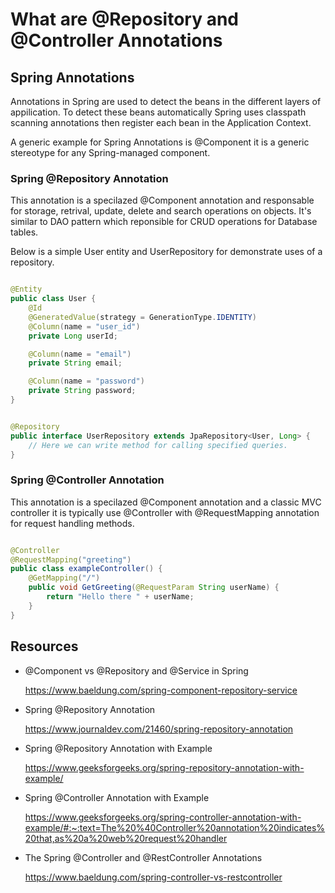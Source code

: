 # What are @Repository and @Controller Annotations

## Spring Annotations

Annotations in Spring are used to detect the beans in the different layers of appilication. To detect these beans
automatically Spring uses classpath scanning annotations then register each bean in the Application Context.

A generic example for Spring Annotations is @Component it is a generic stereotype for any Spring-managed component.

### Spring @Repository Annotation

This annotation is a specilazed @Component annotation and responsable for storage, retrival, update, delete and search
operations on objects. It's similar to DAO pattern which reponsible for CRUD operations for Database tables.

Below is a simple User entity and UserRepository for demonstrate uses of a repository.

```java

@Entity
public class User {
    @Id
    @GeneratedValue(strategy = GenerationType.IDENTITY)
    @Column(name = "user_id")
    private Long userId;

    @Column(name = "email")
    private String email;

    @Column(name = "password")
    private String password;
}
```

```java

@Repository
public interface UserRepository extends JpaRepository<User, Long> {
    // Here we can write method for calling specified queries.
}
```

### Spring @Controller Annotation

This annotation is a specilazed @Component annotation and a classic MVC controller it is typically use @Controller with
@RequestMapping annotation for request handling methods.

```java

@Controller
@RequestMapping("greeting")
public class exampleController() {
    @GetMapping("/")
    public void GetGreeting(@RequestParam String userName) {
        return "Hello there " + userName;
    }
}
```

## Resources

- @Component vs @Repository and @Service in Spring

  https://www.baeldung.com/spring-component-repository-service


- Spring @Repository Annotation

  https://www.journaldev.com/21460/spring-repository-annotation


- Spring @Repository Annotation with Example

  https://www.geeksforgeeks.org/spring-repository-annotation-with-example/


- Spring @Controller Annotation with Example

  https://www.geeksforgeeks.org/spring-controller-annotation-with-example/#:~:text=The%20%40Controller%20annotation%20indicates%20that,as%20a%20web%20request%20handler


- The Spring @Controller and @RestController Annotations

  https://www.baeldung.com/spring-controller-vs-restcontroller